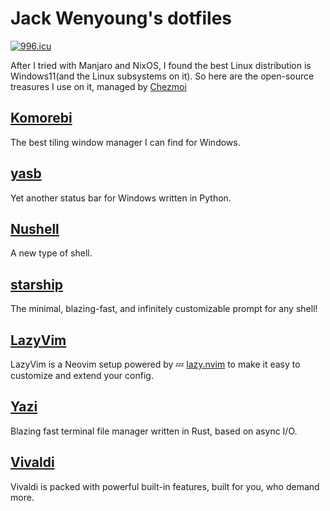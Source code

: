 # Jack Wenyoung's dotfiles

[![996.icu](https://img.shields.io/badge/link-996.icu-red.svg)](https://996.icu)

After I tried with Manjaro and NixOS, I found the best Linux distribution is
Windows11(and the Linux subsystems on it).
So here are the open-source treasures I use on it, managed by [Chezmoi](https://www.chezmoi.io)

## [Komorebi](https://github.com/LGUG2Z/komorebi)

The best tiling window manager I can find for Windows.

## [yasb](https://github.com/amnweb/yasb)

Yet another status bar for Windows written in Python.

## [Nushell](https://www.nushell.sh/)

A new type of shell.

## [starship](https://starship.rs/)

The minimal, blazing-fast, and infinitely customizable prompt for any shell!

## [LazyVim](http://www.lazyvim.org/)

LazyVim is a Neovim setup powered by 💤 [lazy.nvim](https://github.com/folke/lazy.nvim)
to make it easy to customize and extend your config.

## [Yazi](https://yazi-rs.github.io/)

Blazing fast terminal file manager written in Rust, based on async I/O.

## [Vivaldi](https://vivaldi.com/)

Vivaldi is packed with powerful built-in features, built for you, who demand more.
